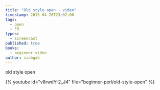 ```yaml
---
title: "Old style open - video"
timestamp: 2015-04-26T23:02:00
tags:
  - open
  - FH
types:
  - screencast
published: true
books:
  - beginner_video
author: szabgab
---
```



old style open


{% youtube id="v8rwdY-2_J4" file="beginner-perl/old-style-open" %}
